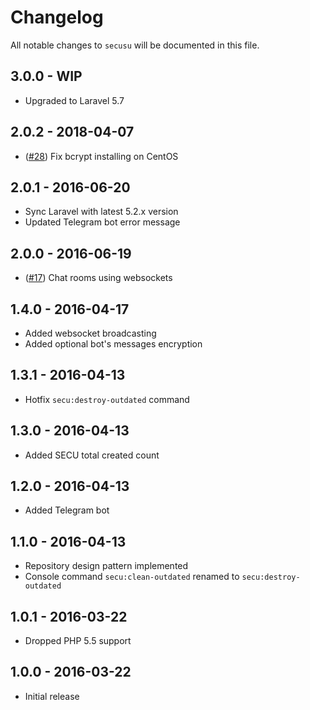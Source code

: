 # Changelog

All notable changes to `secusu` will be documented in this file.

## 3.0.0 - WIP

- Upgraded to Laravel 5.7

## 2.0.2 - 2018-04-07

- ([#28](https://github.com/secusu/secusu/pull/28)) Fix bcrypt installing on CentOS

## 2.0.1 - 2016-06-20

- Sync Laravel with latest 5.2.x version
- Updated Telegram bot error message

## 2.0.0 - 2016-06-19

- ([#17](https://github.com/secusu/secusu/issues/17)) Chat rooms using websockets

## 1.4.0 - 2016-04-17

- Added websocket broadcasting
- Added optional bot's messages encryption

## 1.3.1 - 2016-04-13

- Hotfix `secu:destroy-outdated` command

## 1.3.0 - 2016-04-13

- Added SECU total created count

## 1.2.0 - 2016-04-13

- Added Telegram bot

## 1.1.0 - 2016-04-13

- Repository design pattern implemented
- Console command `secu:clean-outdated` renamed to `secu:destroy-outdated` 

## 1.0.1 - 2016-03-22

- Dropped PHP 5.5 support

## 1.0.0 - 2016-03-22

- Initial release
